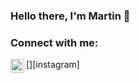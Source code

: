### Hello there, I'm Martin 👋

### Connect with me:
[<img align="left" alt="martin.dbx | Instagram" width="22px" src="https://cdn.jsdelivr.net/npm/simple-icons@v3/icons/instagram.svg" />][instagram]

<!--
**MartinDbx/MartinDbx** is a ✨ _special_ ✨ repository because its `README.md` (this file) appears on your GitHub profile.

Here are some ideas to get you started:

- 🔭 I’m currently working on ...
- 🌱 I’m currently learning ...
- 👯 I’m looking to collaborate on ...
- 🤔 I’m looking for help with ...
- 💬 Ask me about ...
- 📫 How to reach me: ...
- 😄 Pronouns: ...
- ⚡ Fun fact: ...
-->
